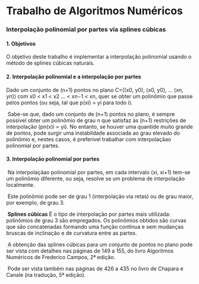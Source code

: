 # Trabalho de Algoritmos Numéricos 
 
### Interpolação polinomial por partes via splines cúbicas
 
#### 1. Objetivos
 
  O objetivo deste trabalho é implementar a interpolação polinomial usando o método de splines cúbicas naturais.
 
#### 2. Interpolação polinomial e a interpolação por partes

  Dado um conjunto de (n+1) pontos no plano C=((x0, y0), (x0, y0), ... (xn, yn)) com x0 < x1 < x2 ... < xn−1 < xn, quer se obter um polinômio que passe pelos pontos (ou seja, tal que p(xi) = yi para todo i).

  Sabe-se que, dado um conjunto de (n+1) pontos no plano, é sempre possível obter um polinômio de grau n que satisfaz às (n+1) restrições de interpolação (pn(x)i = yi). No entanto, se houver uma quantide muito grande de pontos, pode surgir uma instabildade associada ao grau elevado do polinômio e, nestes casos, é preferível trabalhar com interpolaçãao polinomial por partes.

#### 3. Interpolação polinomial por partes

  Na interpolaçãao polinomial por partes, em cada intervalo (xi, xi+1) tem-se um polinômio diferente, ou seja, resolve se um problema de interpolação localmente.

  Este polinômio pode ser de grau 1 (interpolação via retas) ou de grau maior, por exemplo, de grau 3.

  __Splines cúbicas__ É o tipo de interpolação por partes mais utilizada: polinômios de grau 3 são empregados. Os polinômios obtidos são curvas que são concatenadas formando uma função contínua e sem mudanças bruscas de inclinação e de curvatura entre as partes.


  A obtenção das splines cúbicas para um conjunto de pontos no plano pode ser vista com detalhes nas páginas de 149 a 155, do livro Algoritmos Numéricos de Frederico Campos, 2ª edição.

  Pode ser vista também nas páginas de 426 a 435 no livro de Chapara e Canale (na tradução, 5ª edição).
  
